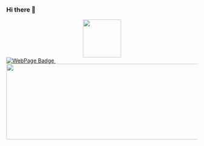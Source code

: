 ### Hi there 👋
<div id="header" align="center">
  <img src="https://romansokol.com/My project.png" width="100"/>
</div>
  <a href="https://romansokol.com">
    <img src="https://img.shields.io/badge/webpage-romansokol.com-blue" alt="WebPage Badge"/>
  </a>
</div>
 <img src="https://komarev.com/ghpvc/?sokolroman&style=flat-square&color=blue" alt=""/>


<div align="center">
    <img src="[https://www.flickr.com/photos/196950037@N03/52504116288/in/album-72177720303737508](https://flic.kr/p/2nZBjyh)" width="600" height="200"/>
</div>

<!--
**sokolroman/sokolroman** is a ✨ _special_ ✨ repository because its `README.md` (this file) appears on your GitHub profile.

Here are some ideas to get you started:

- 🔭 I’m currently working on ...
- 🌱 I’m currently learning ...
- 👯 I’m looking to collaborate on ...
- 🤔 I’m looking for help with ...
- 💬 Ask me about ...
- 📫 How to reach me: ...
- 😄 Pronouns: ...
- ⚡ Fun fact: ...
-->
